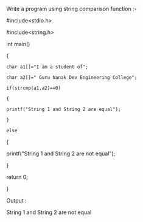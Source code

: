 Write a program using string comparison function :-

#include<stdio.h>

#include<string.h>

int main()

{

    char a1[]="I am a student of";

    char a2[]=" Guru Nanak Dev Engineering College";

    if(strcmp(a1,a2)==0)

    {

    printf("String 1 and String 2 are equal");

    }

    else

{

printf("String 1 and String 2 are not equal");

}

return 0;

}

Output :


String 1 and String 2 are not equal
